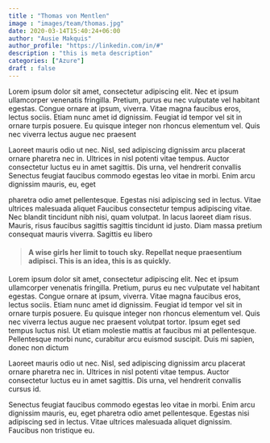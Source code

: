 ```yaml
---
title : "Thomas von Mentlen"
image : "images/team/thomas.jpg"
date: 2020-03-14T15:40:24+06:00
author: "Ausie Makquis"
author_profile: "https://linkedin.com/in/#"
description : "this is meta description"
categories: ["Azure"]
draft : false
---
```



Lorem ipsum dolor sit amet, consectetur adipiscing elit. Nec et ipsum ullamcorper venenatis fringilla.
Pretium, purus eu nec vulputate vel habitant egestas. Congue ornare at ipsum, viverra. Vitae magna faucibus
eros, lectus sociis. Etiam nunc amet id dignissim. Feugiat id tempor vel sit in ornare turpis posuere. Eu
quisque integer non rhoncus elementum vel. Quis nec viverra lectus augue nec praesent

Laoreet mauris odio ut nec. Nisl, sed adipiscing dignissim arcu placerat ornare pharetra nec
in. Ultrices in nisl potenti vitae tempus. Auctor consectetur luctus eu in amet sagittis. Dis urna, vel
hendrerit convallis Senectus feugiat faucibus commodo egestas leo vitae in morbi. Enim arcu dignissim
mauris,
eu, eget

pharetra odio amet pellentesque. Egestas nisi adipiscing sed in lectus. Vitae ultrices malesuada aliquet
Faucibus consectetur tempus adipiscing vitae. Nec blandit tincidunt nibh nisi, quam volutpat. In lacus
laoreet
diam risus. Mauris, risus faucibus sagittis sagittis tincidunt id justo. Diam massa pretium consequat mauris
viverra. Sagittis eu libero

> #### A wise girls her limit to touch sky. Repellat neque praesentium adipisci. This is an idea, this is as quickly.

Lorem ipsum dolor sit amet, consectetur adipiscing elit. Nec et ipsum ullamcorper venenatis fringilla.
Pretium, purus eu nec vulputate vel habitant egestas. Congue ornare at ipsum, viverra. Vitae magna faucibus
eros, lectus sociis. Etiam nunc amet id dignissim. Feugiat id tempor vel sit in ornare turpis posuere. Eu
quisque integer non rhoncus elementum vel. Quis nec viverra lectus augue nec praesent volutpat tortor. Ipsum
eget sed tempus luctus nisl. Ut etiam molestie mattis at faucibus mi at pellentesque. Pellentesque morbi
nunc, curabitur arcu euismod suscipit. Duis mi sapien, donec non dictum 

Laoreet mauris odio ut nec. Nisl, sed adipiscing dignissim arcu placerat ornare pharetra nec
in. Ultrices in nisl potenti vitae tempus. Auctor consectetur luctus eu in amet sagittis. Dis urna, vel
hendrerit convallis cursus id.

Senectus feugiat faucibus commodo egestas leo vitae in morbi. Enim arcu dignissim mauris, eu, eget pharetra
odio amet pellentesque. Egestas nisi adipiscing sed in lectus. Vitae ultrices malesuada aliquet dignissim.
Faucibus non tristique eu.